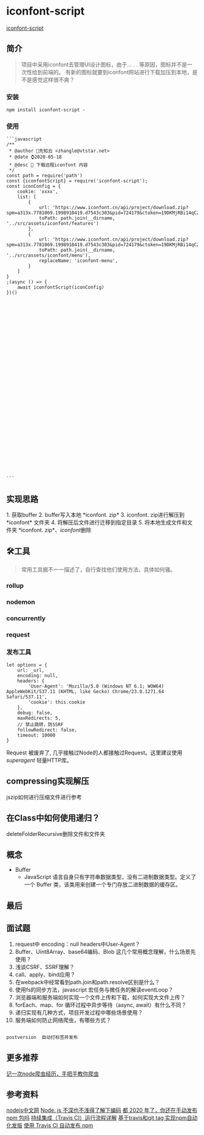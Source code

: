 # iconfont-script
[iconfont-script](https://www.npmjs.com/package/iconfont-script)

## 简介

> 项目中采用iconfont去管理UI设计图标，由于... . . 等原因，图标并不是一次性给到前端的。
> 有新的图标就要到iconfont网站进行下载加压到本地，是不是感觉这样很不爽？


### 安装
    npm install iconfont-script -
### 使用
    ```javascript
    /**
     * @author 🌈先知云 <zhangle@vtstar.net>
     * @date ⌚2020-05-18
     * @desc 📝 下载远程iconfont 内容
     */
    const path = require('path')
    const {iconfontScript} = require('iconfont-script');
    const iconConfig = {
        cookie: 'xxxx',
        list: [
            {
                url: 'https://www.iconfont.cn/api/project/download.zip?spm=a313x.7781069.1998910419.d7543c303&pid=724179&ctoken=19DKMjRBi14qCZ3dibnLdK5n',
                toPath: path.join(__dirname, '../src/assets/iconfont/features')
            },
            {
                url: 'https://www.iconfont.cn/api/project/download.zip?spm=a313x.7781069.1998910419.d7543c303&pid=724179&ctoken=19DKMjRBi14qCZ3dibnLdK5n',
                toPath: path.join(__dirname, '../src/assets/iconfont/menu'),
                replaceName: 'iconfont-menu',
            }
        ]
    }
    ;(async () => {
        await iconfontScript(iconConfig)
    })()


































    ```
## 实现思路

1\. 获取buffer
2\. buffer写入本地 \*iconfont\. zip\*
3\. iconfont\. zip进行解压到 \*iconfont\* 文件夹
4\. 将解压后文件进行迁移到指定目录
5\. 将本地生成文件和文件夹 \*iconfont\. zip*、*iconfont*删除

## 🛠工具

> 常用工具据不一一描述了，自行查找他们使用方法，具体如何骚。

### rollup

### nodemon

### concurrently

### request

### 发布工具

```
let options = {
    url: _url,
    encoding: null,
    headers: {
        'User-Agent': 'Mozilla/5.0 (Windows NT 6.1; WOW64) AppleWebKit/537.11 (KHTML, like Gecko) Chrome/23.0.1271.64 Safari/537.11',
        'cookie': this.cookie
    },
    debug: false,
    maxRedirects: 5,
    // 禁止跳转，防SSRF
    followRedirect: false,
    timeout: 10000
}
```

Request 被废弃了, 几乎接触过Node的人都接触过Request。这里建议使用 *superagent* 轻量HTTP库。

## compressing实现解压

jszip如何进行压缩文件进行参考

## 在Class中如何使用递归？

deleteFolderRecursive删除文件和文件夹

## 概念

* Buffer
  + JavaScript 语言自身只有字符串数据类型，没有二进制数据类型。定义了一个 Buffer 类，该类用来创建一个专门存放二进制数据的缓存区。

## 最后

## 面试题

1. request中 encoding：null headers中User-Agent？
2. Buffer、Uint8Array、base64编码、Blob 这几个常用概念理解，什么场景先使用？
3. 浅谈CSRF、SSRF理解？
4. call、apply、bind应用？
5. 在webpack中经常看到path.join和path.resolve区别是什么？
6. 使用fs的同步方法，javascript 宏任务与微任务的解读eventLoop？
7. 浏览器端和服务端如何实现一个文件上传和下载，如何实现大文件上传？
8. forEach、map、for 循环过程中异步等待（async, await）有什么不同？
9. 递归实现有几种方式，项目开发过程中哪些场景使用？
10. 服务端如何防止网络爬虫，有哪些方式？

##
```bash
postversion  自动打标签并发布
```

## 更多推荐

[记一次node爬虫经历，手把手教你爬虫](https://www.cnblogs.com/scottjeremy/p/11961190.html)

## 参考资料

[nodejs中文网](http://nodejs.cn/api/)
[Node. js 不深也不浅得了解下编码](https://segmentfault.com/a/1190000002787763)
[都 2020 年了，你还在手动发布 npm 包吗](https://blog.csdn.net/flytam/article/details/104741412)
[持续集成（Travis CI）运行流程详解](https://www.lisa33xiaoq.net/945.html)
[基于travis和git tag 实现npm自动化发版](https://blog.csdn.net/weixin_30909575/article/details/97745756)
[使用 Travis CI 自动发布 npm](https://juejin.im/post/5ab39fedf265da23a04979cb)
